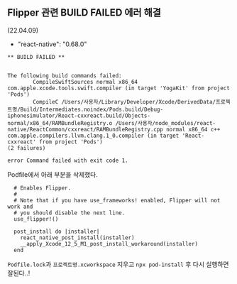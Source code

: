 ## Flipper 관련 BUILD FAILED 에러 해결
(22.04.09)

- "react-native": "0.68.0"

```
** BUILD FAILED **


The following build commands failed:
        CompileSwiftSources normal x86_64 com.apple.xcode.tools.swift.compiler (in target 'YogaKit' from project 'Pods')
        CompileC /Users/사용자/Library/Developer/Xcode/DerivedData/프로젝트명/Build/Intermediates.noindex/Pods.build/Debug-iphonesimulator/React-cxxreact.build/Objects-normal/x86_64/RAMBundleRegistry.o /Users/사용자/node_modules/react-native/ReactCommon/cxxreact/RAMBundleRegistry.cpp normal x86_64 c++ com.apple.compilers.llvm.clang.1_0.compiler (in target 'React-cxxreact' from project 'Pods')
(2 failures)

error Command failed with exit code 1.
```

Podfile에서 아래 부분을 삭제했다.

```
  # Enables Flipper.
  #
  # Note that if you have use_frameworks! enabled, Flipper will not work and
  # you should disable the next line.
  use_flipper!()

  post_install do |installer|
    react_native_post_install(installer)
    __apply_Xcode_12_5_M1_post_install_workaround(installer)
  end
```

`Podfile.lock`과 `프로젝트명.xcworkspace` 지우고 `npx pod-install` 후 
다시 실행하면 잘된다..!